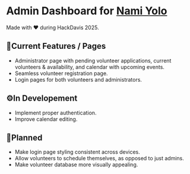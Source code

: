 # Admin Dashboard for [Nami Yolo](https://namiyolo.org/)

Made with ❤️ during HackDavis 2025.

## 🚀Current Features / Pages
- Administrator page with pending volunteer applications, current volunteers & availability, and calendar with upcoming events.
- Seamless volunteer registration page.
- Login pages for both volunteers and administrators.
## ⚙️In Developement
- Implement proper authentication.
- Improve calendar editing.
## 📝Planned
- Make login page styling consistent across devices.
- Allow volunteers to schedule themselves, as opposed to just admins.
- Make volunteer database more visually appealing.

